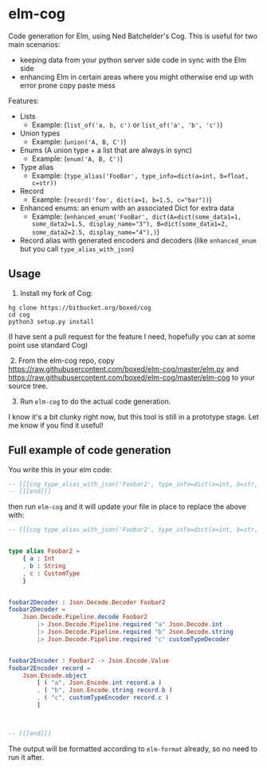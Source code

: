 # elm-cog

Code generation for Elm, using Ned Batchelder's Cog. This is useful for two main scenarios:

- keeping data from your python server side code in sync with the Elm side
- enhancing Elm in certain areas where you might otherwise end up with error prone copy paste mess

Features:

- Lists
  - Example: (`list_of('a, b, c')` or `list_of('a', 'b', 'c')`)
- Union types
  - Example: (`union('A, B, C')`)
- Enums (A union type + a list that are always in sync)
  - Example: (`enum('A, B, C')`)
- Type alias
  - Example: (`type_alias('FooBar', type_info=dict(a=int, b=float, c=str))`
- Record
  - Example: (`record('foo', dict(a=1, b=1.5, c="bar"))`)
- Enhanced enums: an enum with an associated Dict for extra data
  - Example: (`enhanced_enum('FooBar', dict(A=dict(some_data1=1, some_data2=1.5, display_name="3"), B=dict(some_data1=2, some_data2=2.5, display_name="4"),)`)
- Record alias with generated encoders and decoders (like `enhanced_enum` but you call `type_alias_with_json`)


## Usage

1. Install my fork of Cog:

```shell
hg clone https://bitbucket.org/boxed/cog
cd cog
python3 setup.py install
```

(I have sent a pull request for the feature I need, hopefully you can at some point use standard Cog)

 2. From the elm-cog repo, copy https://raw.githubusercontent.com/boxed/elm-cog/master/elm.py and https://raw.githubusercontent.com/boxed/elm-cog/master/elm-cog to your source tree.  

3. Run `elm-cog` to do the actual code generation.

I know it's a bit clunky right now, but this tool is still in a prototype stage. Let me know if you find it useful!

## Full example of code generation

You write this in your elm code:

```elm
-- [[[cog type_alias_with_json('Foobar2', type_info=dict(a=int, b=str, c='CustomType')) ]]]
-- [[[end]]]
```

then run `elm-cog` and it will update your file in place to replace the above with:

```elm
-- [[[cog type_alias_with_json('Foobar2', type_info=dict(a=int, b=str, c='CustomType')) ]]]


type alias Foobar2 =
    { a : Int
    , b : String
    , c : CustomType
    }


foobar2Decoder : Json.Decode.Decoder Foobar2
foobar2Decoder =
    Json.Decode.Pipeline.decode Foobar2
        |> Json.Decode.Pipeline.required "a" Json.Decode.int
        |> Json.Decode.Pipeline.required "b" Json.Decode.string
        |> Json.Decode.Pipeline.required "c" customTypeDecoder


foobar2Encoder : Foobar2 -> Json.Encode.Value
foobar2Encoder record =
    Json.Encode.object
        [ ( "a", Json.Encode.int record.a )
        , ( "b", Json.Encode.string record.b )
        , ( "c", customTypeEncoder record.c )
        ]



-- [[[end]]]

```

The output will be formatted according to `elm-format` already, so no need to run it after.
